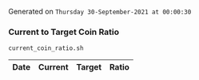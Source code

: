 Generated on `Thursday 30-September-2021 at 00:00:30`

### Current to Target Coin Ratio
`current_coin_ratio.sh`

Date|Current|Target|Ratio
---|---|---|---
